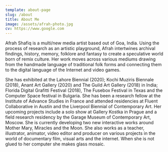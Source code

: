 ```yaml
---
template: about-page
slug: /about
title: About Me
image: /assets/afrah-photo.jpg
cv: https://www.google.com
---
```

Afrah Shafiq is a multi/new media artist based out of Goa, India. Using the process of research as an artistic playground, Afrah intertwines archival findings,
history, memory, folklore and fantasy to create a speculative world born of remix culture.
Her work moves across various mediums drawing from the handmade language of
traditional folk forms and connecting them to the digital language of the Internet and video
games.


She has exhibited at the Lahore Biennial (2020); Kochi Muziris Biennale (2018), Anant Art
Gallery (2020) and The Guild Art Gallery (2018) in India; Florida Digital Grafitti Festival
(2018), The Fusebox Festival in Texas and the Computer Space festival in Bulgaria.
She has been a research fellow at the Institute of Advance Studies in France and attended
residencies at Fluent Collaborative in Austin and the Liverpool Biennial of Contemporary Art.
Her upcoming projects include a solo show at Gallery Kostka in Prague and a field research
residency by the Garage Museum of Contemporary Art, Moscow. She is currently
developing two new interactive works around Mother Mary, Miracles and the Moon.
She also works as a teacher, illustrator, animator, video editor and producer on various
projects in the world of documentary film, visual arts and the internet.
When she is not glued to her computer she makes glass mosaic.